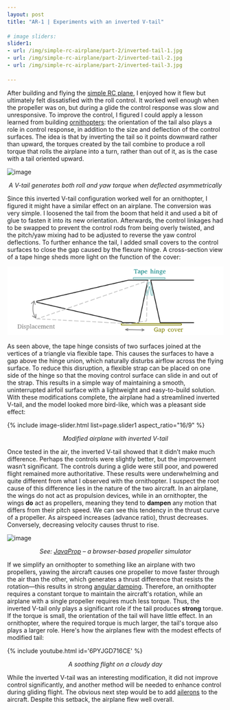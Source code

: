 ```yaml
---
layout: post
title: "AR-1 | Experiments with an inverted V-tail"

# image sliders:
slider1:
- url: /img/simple-rc-airplane/part-2/inverted-tail-1.jpg
- url: /img/simple-rc-airplane/part-2/inverted-tail-2.jpg
- url: /img/simple-rc-airplane/part-2/inverted-tail-3.jpg

---
```


After building and flying the [simple RC plane](/projects/airplanes/2019/08/22/simple-rc-plane.html), I enjoyed how it flew but ultimately felt dissatisfied with the roll control. It worked well enough when the propeller was on, but during a glide the control response was slow and unresponsive. To improve the control, I figured I could apply a lesson learned from building [ornithopters](https://www.rcgroups.com/forums/showpost.php?p=41439849&postcount=87): the orientation of the tail also plays a role in control response, in addition to the size and deflection of the control surfaces. The idea is that by inverting the tail so it points downward rather than upward, the torques created by the tail combine to produce a roll torque that rolls the airplane into a turn, rather than out of it, as is the case with a tail oriented upward.

![image](https://static.rcgroups.net/forums/attachments/1/5/7/8/9/a9392934-66-v-tail%20vs%20inverted%20v-tail.gif)
<p align="center"><i>A V-tail generates both roll and yaw torque when deflected asymmetrically</i></p>

Since this inverted V-tail configuration worked well for an ornithopter, I figured it might have a similar effect on an airplane. The conversion was very simple. I loosened the tail from the boom that held it and used a bit of glue to fasten it into its new orientation. Afterwards, the control linkages had to be swapped to prevent the control rods from being overly twisted, and the pitch/yaw mixing had to be adjusted to reverse the yaw control deflections. To further enhance the tail, I added small covers to the control surfaces to close the gap caused by the flexure hinge. A cross-section view of a tape hinge sheds more light on the function of the cover:

![image](/img/simple-rc-airplane/part-2/control-cover.png)

As seen above, the tape hinge consists of two surfaces joined at the vertices of a triangle via flexible tape. This causes the surfaces to have a gap above the hinge union, which naturally disturbs airflow across the flying surface. To reduce this disruption, a flexible strap can be placed on one side of the hinge so that the moving control surface can slide in and out of the strap. This results in a simple way of maintaining a smooth, uninterrupted airfoil surface with a lightweight and easy-to-build solution. With these modifications complete, the airplane had a streamlined inverted V-tail, and the model looked more bird-like, which was a pleasant side effect:

{% include image-slider.html list=page.slider1 aspect_ratio="16/9" %}  
<p align="center"><i>Modified airplane with inverted V-tail</i></p>

Once tested in the air, the inverted V-tail showed that it didn’t make much difference. Perhaps the controls were slightly better, but the improvement wasn’t significant. The controls during a glide were still poor, and powered flight remained more authoritative. These results were underwhelming and quite different from what I observed with the ornithopter. I suspect the root cause of this difference lies in the nature of the two aircraft. In an airplane, the wings do not act as propulsion devices, while in an ornithopter, the wings **do** act as propellers, meaning they tend to **dampen** any motion that differs from their pitch speed. We can see this tendency in the thrust curve of a propeller. As airspeed increases (advance ratio), thrust decreases. Conversely, decreasing velocity causes thrust to rise. 

![image](https://www.mh-aerotools.de/airfoils/images/jp_validation_ct.png)
<p align="center"><i>See: <a href="https://www.mh-aerotools.de/airfoils/javaprop.htm">JavaProp</a> – a browser-based propeller simulator</i></p>

If we simplify an ornithopter to something like an airplane with two propellers, yawing the aircraft causes one propeller to move faster through the air than the other, which generates a thrust difference that resists the rotation—this results in strong [angular damping](https://en.wikipedia.org/wiki/Damping). Therefore, an ornithopter requires a constant torque to maintain the aircraft's rotation, while an airplane with a single propeller requires much less torque. Thus, the inverted V-tail only plays a significant role if the tail produces **strong** torque. If the torque is small, the orientation of the tail will have little effect. In an ornithopter, where the required torque is much larger, the tail's torque also plays a larger role. Here's how the airplanes flew with the modest effects of modified tail:

{% include youtube.html id='6PYJGD716CE' %}  
<p align="center"><i>A soothing flight on a cloudy day</i></p>

While the inverted V-tail was an interesting modification, it did not improve control significantly, and another method will be needed to enhance control during gliding flight. The obvious next step would be to add [ailerons](https://en.wikipedia.org/wiki/Aileron) to the aircraft. Despite this setback, the airplane flew well overall.
